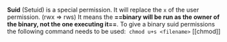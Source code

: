 **Suid** (Setuid) is a special permission. It will replace the `x` of the user permission. (rwx => rws)
It means the **==binary will be run as the owner of the binary, not the one executing it==**. 
To give a binary suid permissions the following command needs to be used: 
`chmod u+s <filename>` [[chmod]]